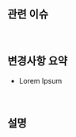 ## 관련 이슈

<!-- 관련된 이슈를 여기에 링크해 주세요: -->
<br/>

## 변경사항 요약

- Lorem Ipsum
  <!-- 변경 사항에 대한 요약을 작성해주세요. -->

  <br/>

## 설명

<!-- 변경 사항에 대한 요약과 해결된 이슈를 포함해 주세요. -->
<br/>
